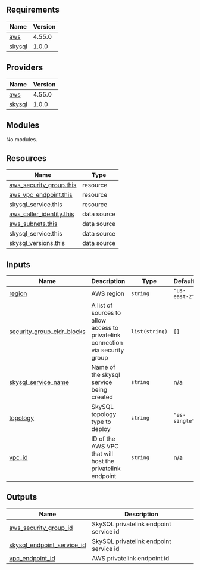 <!-- BEGIN_TF_DOCS -->
## Requirements

| Name | Version |
|------|---------|
| <a name="requirement_aws"></a> [aws](#requirement\_aws) | 4.55.0 |
| <a name="requirement_skysql"></a> [skysql](#requirement\_skysql) | 1.0.0 |

## Providers

| Name | Version |
|------|---------|
| <a name="provider_aws"></a> [aws](#provider\_aws) | 4.55.0 |
| <a name="provider_skysql"></a> [skysql](#provider\_skysql) | 1.0.0 |

## Modules

No modules.

## Resources

| Name | Type |
|------|------|
| [aws_security_group.this](https://registry.terraform.io/providers/hashicorp/aws/4.55.0/docs/resources/security_group) | resource |
| [aws_vpc_endpoint.this](https://registry.terraform.io/providers/hashicorp/aws/4.55.0/docs/resources/vpc_endpoint) | resource |
| skysql_service.this | resource |
| [aws_caller_identity.this](https://registry.terraform.io/providers/hashicorp/aws/4.55.0/docs/data-sources/caller_identity) | data source |
| [aws_subnets.this](https://registry.terraform.io/providers/hashicorp/aws/4.55.0/docs/data-sources/subnets) | data source |
| skysql_service.this | data source |
| skysql_versions.this | data source |

## Inputs

| Name | Description | Type | Default | Required |
|------|-------------|------|---------|:--------:|
| <a name="input_region"></a> [region](#input\_region) | AWS region | `string` | `"us-east-2"` | no |
| <a name="input_security_group_cidr_blocks"></a> [security\_group\_cidr\_blocks](#input\_security\_group\_cidr\_blocks) | A list of sources to allow access to privatelink connection via security group | `list(string)` | `[]` | no |
| <a name="input_skysql_service_name"></a> [skysql\_service\_name](#input\_skysql\_service\_name) | Name of the skysql service being created | `string` | n/a | yes |
| <a name="input_topology"></a> [topology](#input\_topology) | SkySQL topology type to deploy | `string` | `"es-single"` | no |
| <a name="input_vpc_id"></a> [vpc\_id](#input\_vpc\_id) | ID of the AWS VPC that will host the privatelink endpoint | `string` | n/a | yes |

## Outputs

| Name | Description |
|------|-------------|
| <a name="output_aws_security_group_id"></a> [aws\_security\_group\_id](#output\_aws\_security\_group\_id) | SkySQL privatelink endpoint service id |
| <a name="output_skysql_endpoint_service_id"></a> [skysql\_endpoint\_service\_id](#output\_skysql\_endpoint\_service\_id) | SkySQL privatelink endpoint service id |
| <a name="output_vpc_endpoint_id"></a> [vpc\_endpoint\_id](#output\_vpc\_endpoint\_id) | AWS privatelink endpoint id |
<!-- END_TF_DOCS -->
